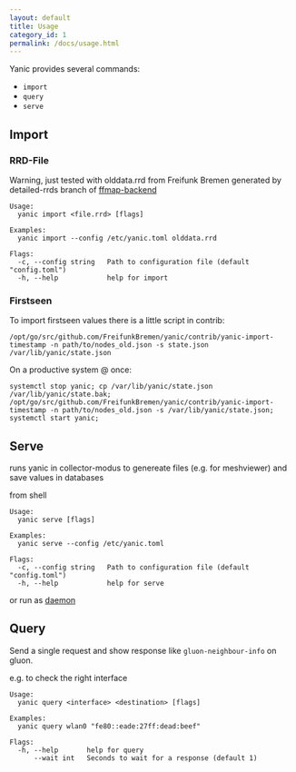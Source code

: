 ```yaml
---
layout: default
title: Usage
category_id: 1
permalink: /docs/usage.html
---
```


Yanic provides several commands:

* `import`
* `query`
* `serve`

## Import

### RRD-File
Warning, just tested with olddata.rrd from Freifunk Bremen generated by detailed-rrds branch of [ffmap-backend](https://github.com/ffnord/ffmap-backend/tree/detailed-rrds)

```
Usage:
  yanic import <file.rrd> [flags]

Examples:
  yanic import --config /etc/yanic.toml olddata.rrd

Flags:
  -c, --config string   Path to configuration file (default "config.toml")
  -h, --help            help for import
```

### Firstseen
To import firstseen values there is a little script in contrib:

```
/opt/go/src/github.com/FreifunkBremen/yanic/contrib/yanic-import-timestamp -n path/to/nodes_old.json -s state.json /var/lib/yanic/state.json
```

On a productive system @ once:

```
systemctl stop yanic; cp /var/lib/yanic/state.json /var/lib/yanic/state.bak; /opt/go/src/github.com/FreifunkBremen/yanic/contrib/yanic-import-timestamp -n path/to/nodes_old.json -s /var/lib/yanic/state.json; systemctl start yanic;
```

## Serve
runs yanic in collector-modus to genereate files (e.g. for meshviewer) and save values in databases

from shell

```
Usage:
  yanic serve [flags]

Examples:
  yanic serve --config /etc/yanic.toml

Flags:
  -c, --config string   Path to configuration file (default "config.toml")
  -h, --help            help for serve
```

or run as [daemon]({{site.baseurl}}/docs/install.html)


## Query

Send a single request and show response like `gluon-neighbour-info` on gluon.

e.g.  to check the right interface

```
Usage:
  yanic query <interface> <destination> [flags]

Examples:
  yanic query wlan0 "fe80::eade:27ff:dead:beef"

Flags:
  -h, --help       help for query
      --wait int   Seconds to wait for a response (default 1)
```
